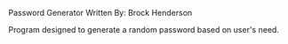 Password Generator 
Written By: Brock Henderson

Program designed to generate a random password based on user's need. 

